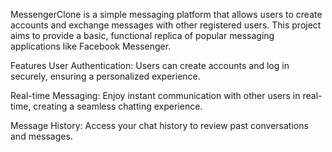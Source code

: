 MessengerClone is a simple messaging platform that allows users to create accounts and exchange messages with other registered users. This project aims to provide a basic, functional replica of popular messaging applications like Facebook Messenger.

Features
User Authentication: Users can create accounts and log in securely, ensuring a personalized experience.

Real-time Messaging: Enjoy instant communication with other users in real-time, creating a seamless chatting experience.

Message History: Access your chat history to review past conversations and messages.
